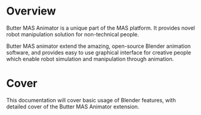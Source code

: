 # Overview

Butter MAS Animator is a unique part of the MAS platform. It provides novel robot manipulation solution for non-technical people. 

Butter MAS animator extend the amazing, open-source Blender animation software, and provides easy to use graphical interface for creative people which enable robot simulation and manipulation through animation. 

# Cover

This documentation will cover basic usage of Blender features, with detailed cover of the Butter MAS Animator extension.